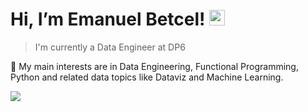 # Hi, I’m Emanuel Betcel! <img src="https://media.giphy.com/media/hvRJCLFzcasrR4ia7z/giphy.gif" width="25px"></a>

> I'm currently a Data Engineer at DP6

🌱 My main interests are in Data Engineering, Functional Programming, Python and related data topics like Dataviz and Machine Learning. 

<p>  
  <a href="https://github.com/eBetcel/github-readme-stats"> 
<img  src="https://github-readme-stats.vercel.app/api?username=eBetcel&&show_icons=true&theme=radical"/>
  </a>
</p>
